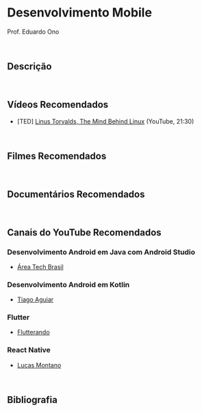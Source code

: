 # Desenvolvimento Mobile

Prof. Eduardo Ono

<br>

## Descrição

<br>

## Vídeos Recomendados

* [TED] [Linus Torvalds, The Mind Behind Linux](https://www.youtube.com/watch?v=o8NPllzkFhE) (YouTube, 21:30)

<br>

## Filmes Recomendados

<br>

## Documentários Recomendados

<br>

## Canais do YouTube Recomendados

### Desenvolvimento Android em Java com Android Studio

* [Área Tech Brasil](https://www.youtube.com/channel/UCpOSu4F9cqSjh1OgbmOT5cQ)

### Desenvolvimento Android em Kotlin

* [Tiago Aguiar](https://www.youtube.com/channel/UCrWWMZ6GVOM5zqYAUI44XXg)

### Flutter

* [Flutterando](Flutterando)

### React Native

* [Lucas Montano](https://www.youtube.com/channel/UCyHOBY6IDZF9zOKJPou2Rgg)

<br>

## Bibliografia
